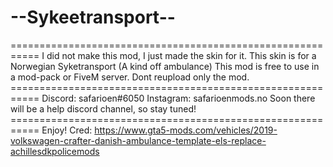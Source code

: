 # --Sykeetransport--
=========================================================== I did not make this mod, I just made the skin for it. This  skin is for a Norwegian Syketransport (A kind off ambulance) This mod is free to use in a mod-pack or FiveM server.  Dont reupload only the mod.  =========================================================== Discord: safarioen#6050 Instagram: safarioenmods.no Soon there will be a help discord channel, so stay tuned! =========================================================== Enjoy! Cred: https://www.gta5-mods.com/vehicles/2019-volkswagen-crafter-danish-ambulance-template-els-replace-achillesdkpolicemods
